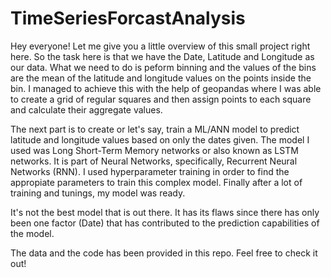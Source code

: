 # TimeSeriesForcastAnalysis

Hey everyone! Let me give you a little overview of this small project right here. So the task here is that we have the Date, Latitude and Longitude as our data.
What we need to do is peform binning and the values of the bins are the mean of the latitude and longitude values on the points inside the bin. I managed to achieve this
with the help of geopandas where I was able to create a grid of regular squares and then assign points to each square and calculate their aggregate values.

The next part is to create or let's say, train a ML/ANN model to predict latitude and longitude values based on only the dates given.
The model I used was Long Short-Term Memory networks or also known as LSTM networks. It is part of Neural Networks, specifically, Recurrent Neural Networks (RNN).
I used hyperparameter training in order to find the appropiate parameters to train this complex model. Finally after a lot of training and tunings, my model was ready.

It's not the best model that is out there. It has its flaws since there has only been one factor (Date) that has contributed to the prediction capabilities of the model.

The data and the code has been provided in this repo. Feel free to check it out!

